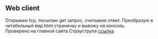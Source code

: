 ## Web client
Открываю tcp, посылаю get запрос, считываю ответ. Преобразую в читабельный вид html страничку и вывожу на консоль.  
Проверено на главной сайта Страуструпа [ссылка](http://www.stroustrup.com/ "сайта Страуструпа")
